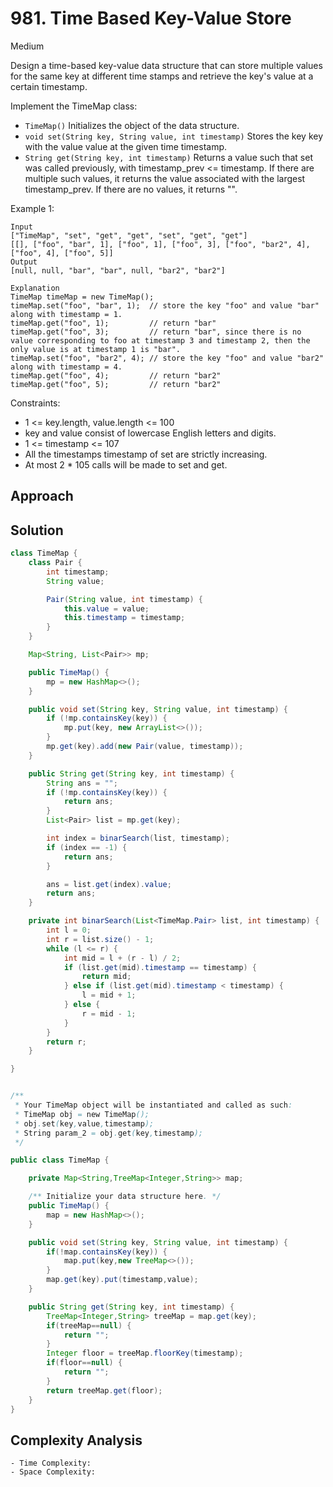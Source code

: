 # 981. Time Based Key-Value Store
Medium


Design a time-based key-value data structure that can store multiple values for the same key at different time stamps and retrieve the key's value at a certain timestamp.

Implement the TimeMap class:
- `TimeMap()` Initializes the object of the data structure.
- `void set(String key, String value, int timestamp)` Stores the key key with the value value at the given time timestamp.
- `String get(String key, int timestamp)` Returns a value such that set was called previously, with timestamp_prev <= timestamp. If there are multiple such values, it returns the value associated with the largest timestamp_prev. If there are no values, it returns "".
 

Example 1:
```
Input
["TimeMap", "set", "get", "get", "set", "get", "get"]
[[], ["foo", "bar", 1], ["foo", 1], ["foo", 3], ["foo", "bar2", 4], ["foo", 4], ["foo", 5]]
Output
[null, null, "bar", "bar", null, "bar2", "bar2"]

Explanation
TimeMap timeMap = new TimeMap();
timeMap.set("foo", "bar", 1);  // store the key "foo" and value "bar" along with timestamp = 1.
timeMap.get("foo", 1);         // return "bar"
timeMap.get("foo", 3);         // return "bar", since there is no value corresponding to foo at timestamp 3 and timestamp 2, then the only value is at timestamp 1 is "bar".
timeMap.set("foo", "bar2", 4); // store the key "foo" and value "bar2" along with timestamp = 4.
timeMap.get("foo", 4);         // return "bar2"
timeMap.get("foo", 5);         // return "bar2"
 ```

Constraints:

- 1 <= key.length, value.length <= 100
- key and value consist of lowercase English letters and digits.
- 1 <= timestamp <= 107
- All the timestamps timestamp of set are strictly increasing.
- At most 2 * 105 calls will be made to set and get.

## Approach

## Solution
```java
class TimeMap {
    class Pair {
        int timestamp;
        String value;

        Pair(String value, int timestamp) {
            this.value = value;
            this.timestamp = timestamp;
        }
    }

    Map<String, List<Pair>> mp;

    public TimeMap() {
        mp = new HashMap<>();
    }

    public void set(String key, String value, int timestamp) {
        if (!mp.containsKey(key)) {
            mp.put(key, new ArrayList<>());
        }
        mp.get(key).add(new Pair(value, timestamp));
    }

    public String get(String key, int timestamp) {
        String ans = "";
        if (!mp.containsKey(key)) {
            return ans;
        }
        List<Pair> list = mp.get(key);

        int index = binarSearch(list, timestamp);
        if (index == -1) {
            return ans;
        }

        ans = list.get(index).value;
        return ans;
    }

    private int binarSearch(List<TimeMap.Pair> list, int timestamp) {
        int l = 0;
        int r = list.size() - 1;
        while (l <= r) {
            int mid = l + (r - l) / 2;
            if (list.get(mid).timestamp == timestamp) {
                return mid;
            } else if (list.get(mid).timestamp < timestamp) {
                l = mid + 1;
            } else {
                r = mid - 1;
            }
        }
        return r;
    }

}


/**
 * Your TimeMap object will be instantiated and called as such:
 * TimeMap obj = new TimeMap();
 * obj.set(key,value,timestamp);
 * String param_2 = obj.get(key,timestamp);
 */
```
```java
public class TimeMap {

    private Map<String,TreeMap<Integer,String>> map;

    /** Initialize your data structure here. */
    public TimeMap() {
        map = new HashMap<>();
    }

    public void set(String key, String value, int timestamp) {
        if(!map.containsKey(key)) {
            map.put(key,new TreeMap<>());
        }
        map.get(key).put(timestamp,value);
    }

    public String get(String key, int timestamp) {
        TreeMap<Integer,String> treeMap = map.get(key);
        if(treeMap==null) {
            return "";
        }
        Integer floor = treeMap.floorKey(timestamp);
        if(floor==null) {
            return "";
        }
        return treeMap.get(floor);
    }
}
```
## Complexity Analysis
```
- Time Complexity: 
- Space Complexity:
```
